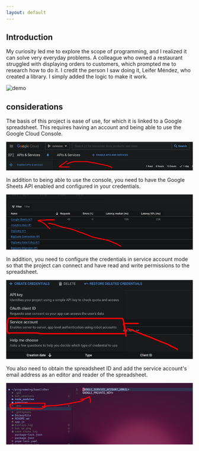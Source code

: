 ```yaml
---
layout: default
---
```


## Introduction

My curiosity led me to explore the scope of programming, and I realized it can solve very everyday problems. A colleague who owned a restaurant struggled with displaying orders to customers, which prompted me to research how to do it. I credit the person I saw doing it, Leifer Méndez, who created a library. I simply added the logic to make it work.

![demo](./images/robotino/Screen_Recording_20240503_191426_WhatsApp.gif)

## considerations

The basis of this project is ease of use, for which it is linked to a Google spreadsheet. This requires having an account and being able to use the Google Cloud Console.

![console](./images/robotino/console.png)

In addition to being able to use the console, you need to have the Google Sheets API enabled and configured in your credentials.

![API](./images/robotino/api.png)

In addition, you need to configure the credentials in service account mode so that the project can connect and have read and write permissions to the spreadsheet.

![credentials](./images/robotino/auth.png)

You also need to obtain the spreadsheet ID and add the service account's email address as an editor and reader of the spreadsheet.

![spreadsheet](./images/robotino/env.png)
